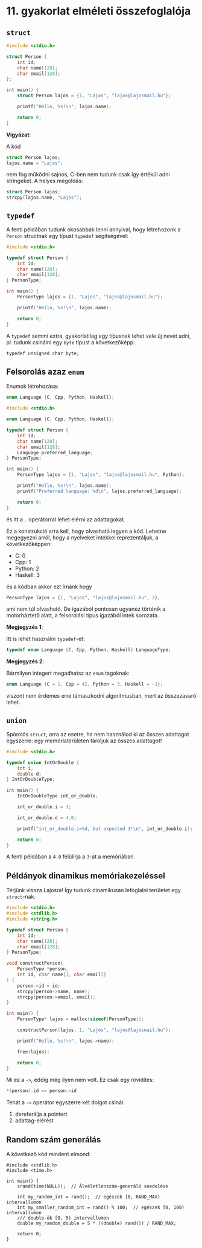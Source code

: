 # 11. gyakorlat elméleti összefoglalója


## `struct`

```c
#include <stdio.h>

struct Person {
    int id;
    char name[128];
    char email[128];
};

int main() {
    struct Person lajos = {1, "Lajos", "lajos@lajosmail.hu"};

    printf("Hello, %s!\n", lajos.name);

    return 0;
}
```

**Vigyázat**:

A kód
```c
struct Person lajos;
lajos.name = "Lajos";
```
nem fog működni sajnos, C-ben nem tudunk csak így értékül adni stringeket. A helyes
megoldás:
```c
struct Person lajos;
strcpy(lajos.name, "Lajos");
```


## `typedef`

A fenti példában tudunk okosabbak lenni annyival, hogy létrehozonk a `Person` structnak
egy típust `typedef` segítségével:

```c
#include <stdio.h>

typedef struct Person {
    int id;
    char name[128];
    char email[128];
} PersonType;

int main() {
    PersonType lajos = {1, "Lajos", "lajos@lajosmail.hu"};

    printf("Hello, %s!\n", lajos.name);

    return 0;
}
```

A `typedef` semmi extra, gyakorlatilag egy típusnak lehet vele új nevet adni, pl. tudunk
csinálni egy `byte` típust a következőképp:
```
typedef unsigned char byte;
```

## Felsorolás azaz `enum`

Enumok létrehozása:

```c
enum Language {C, Cpp, Python, Haskell};
```

```c
#include <stdio.h>

enum Language {C, Cpp, Python, Haskell};

typedef struct Person {
    int id;
    char name[128];
    char email[128];
    Language preferred_language;
} PersonType;

int main() {
    PersonType lajos = {1, "Lajos", "lajos@lajosmail.hu", Python};

    printf("Hello, %s!\n", lajos.name);
    printf("Preferred language: %d\n", lajos.preferred_language);

    return 0;
}
```
és itt a `.` operátorral lehet elérni az adattagokat.

Ez a konstrukció arra kell, hogy olvasható legyen a kód. Lehetne megegyezni arról, hogy
a nyelveket intekkel reprezentáljuk, a következőképpen:

- C: 0
- Cpp: 1
- Python: 2
- Haskell: 3

és a kódban akkor ezt írnánk hogy
```c
PersonType lajos = {1, "Lajos", "lajos@lajosmail.hu", 2};
```

ami nem túl olvasható. De igazából pontosan ugyanez történik a motorháztető alatt, a
felsorolási típus igazából intek sorozata.

**Megjegyzés 1**:

Itt is lehet használni `typedef`-et:
```c
typedef enum Language {C, Cpp, Python, Haskell} LanguageType;
```

**Megjegyzés 2**:

Bármilyen integert megadhatsz az `enum` tagoknak:
```c
enum Language {C = 1, Cpp = 42, Python = 3, Haskell = -1};
```
viszont nem érdemes erre támaszkodni algoritmusban, mert az összezavaró lehet.


## `union`

Spórolós `struct`, arra az esetre, ha nem használod ki az összes adattagot egyszerre:
egy memóriaterületen tároljuk az összes adattagot!

```c
#include <stdio.h>

typedef union IntOrDouble {
    int i;
    double d;
} IntOrDoubleType;

int main() {
    IntOrDoubleType int_or_double;

    int_or_double.i = 3;

    int_or_double.d = 4.0;

    printf("int_or_double.i=%d, but expected 3!\n", int_or_double.i);

    return 0;
}
```

A fenti példában a `4.0` felülírja a `3`-at a memóriában.

## Példányok dinamikus memóriakezeléssel

Térjünk vissza Lajosra! Így tudunk dinamikusan lefoglalni területet egy `struct`-nak:

```c
#include <stdio.h>
#include <stdlib.h>
#include <string.h>

typedef struct Person {
    int id;
    char name[128];
    char email[128];
} PersonType;

void constructPerson(
    PersonType *person,
    int id, char name[], char email[]
) {
    person->id = id;
    strcpy(person->name, name);
    strcpy(person->email, email);
}

int main() {
    PersonType* lajos = malloc(sizeof(PersonType));

    constructPerson(lajos, 1, "Lajos", "lajos@lajosmail.hu");

    printf("Hello, %s!\n", lajos->name);

    free(lajos);

    return 0;
}
```

Mi ez a `->`, eddig még ilyen nem volt. Ez csak egy rövidítés:
```c
*(person).id == person->id
```
Tehát a `->` operátor egyszerre két dolgot csinál:
1. dereferálja a pointert
2. adattag-elérést

## Random szám generálás

A következő kód mindent elmond:
```
#include <stdlib.h>
#include <time.h>

int main() {
    srand(time(NULL));  // Álvéletlenszám-generáló seedelése

    int my_random_int = rand();  // egészek [0, RAND_MAX) intervallumon
    int my_smaller_random_int = rand() % 100;  // egészek [0, 100) intervallumon
    /// double-ök [0, 5) intervallumon
    double my_random_double = 5 * ((double) rand()) / RAND_MAX;

    return 0;
}
